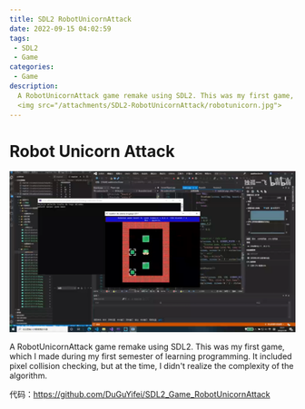 ```yaml
---
title: SDL2 RobotUnicornAttack
date: 2022-09-15 04:02:59
tags:
 - SDL2
 - Game
categories:
 - Game
description:
  A RobotUnicornAttack game remake using SDL2. This was my first game, which I made during my first semester of learning programming. It included pixel collision checking, but at the time, I didn't realize the complexity of the algorithm.
  <img src="/attachments/SDL2-RobotUnicornAttack/robotunicorn.jpg">
---
```


# Robot Unicorn Attack
![](/attachments/SDL2-Sokoban/2022-09-15-04-28-46.png)

A RobotUnicornAttack game remake using SDL2. This was my first game, which I made during my first semester of learning programming. It included pixel collision checking, but at the time, I didn't realize the complexity of the algorithm.

代码：https://github.com/DuGuYifei/SDL2_Game_RobotUnicornAttack